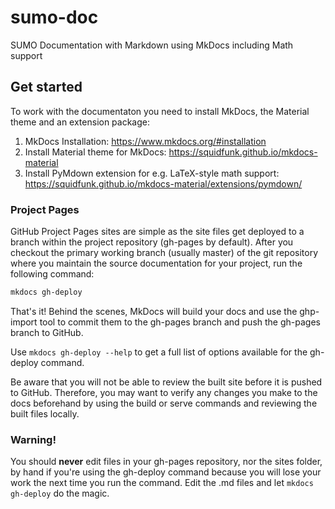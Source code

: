 # sumo-doc
SUMO Documentation with Markdown using MkDocs including Math support

## Get started
To work with the documentaton you need to install MkDocs, the Material theme and an extension package:
1. MkDocs Installation: https://www.mkdocs.org/#installation
2. Install Material theme for MkDocs: https://squidfunk.github.io/mkdocs-material
3. Install PyMdown extension for e.g. LaTeX-style math support: https://squidfunk.github.io/mkdocs-material/extensions/pymdown/

### Project Pages
GitHub Project Pages sites are simple as the site files get deployed to a branch within the project repository (gh-pages by default). After you checkout the primary working branch (usually master) of the git repository where you maintain the source documentation for your project, run the following command:

``` bash
mkdocs gh-deploy
```

That's it! Behind the scenes, MkDocs will build your docs and use the ghp-import tool to commit them to the gh-pages branch and push the gh-pages branch to GitHub.

Use ```mkdocs gh-deploy --help``` to get a full list of options available for the gh-deploy command.

Be aware that you will not be able to review the built site before it is pushed to GitHub. Therefore, you may want to verify any changes you make to the docs beforehand by using the build or serve commands and reviewing the built files locally.

### Warning!
You should **never** edit files in your gh-pages repository, nor the sites folder, by hand if you're using the gh-deploy command because you will lose your work the next time you run the command. Edit the .md files and let ```mkdocs gh-deploy``` do the magic.
